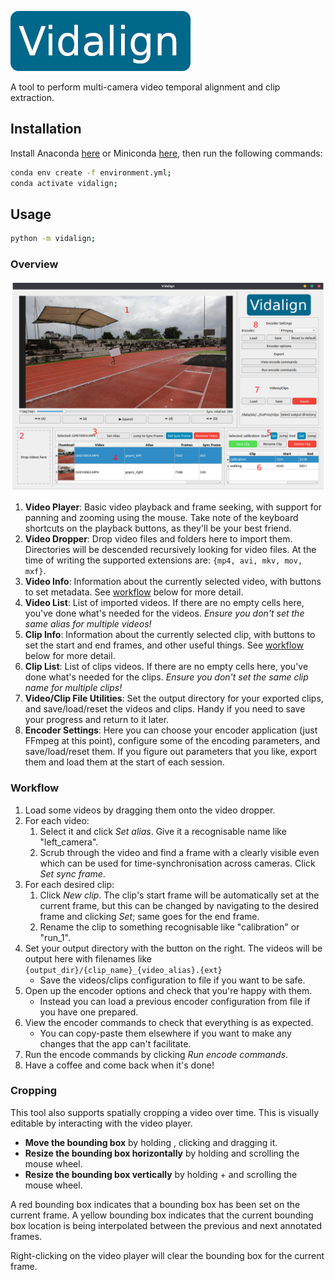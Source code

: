 ![icon](vidalign/assets/icon-wide.png)

A tool to perform multi-camera video temporal alignment and clip extraction.

## Installation

Install Anaconda [here](https://www.anaconda.com/download/success) or Miniconda [here](https://docs.anaconda.com/free/miniconda/miniconda-install/), then run the following commands:

```bash
conda env create -f environment.yml;
conda activate vidalign;
```

## Usage

```bash
python -m vidalign;
```

### Overview

![screenshot](vidalign/assets/ui_screenshot.png)

1. **Video Player**: Basic video playback and frame seeking, with support for panning and zooming using the mouse. Take note of the keyboard shortcuts on the playback buttons, as they'll be your best friend.
2. **Video Dropper**: Drop video files and folders here to import them. Directories will be descended recursively looking for video files. At the time of writing the supported extensions are: `{mp4, avi, mkv, mov, mxf}`.
3. **Video Info**: Information about the currently selected video, with buttons to set metadata. See [workflow](#workflow) below for more detail.
4. **Video List**: List of imported videos. If there are no empty cells here, you've done what's needed for the videos. _Ensure you don't set the same alias for multiple videos!_
5. **Clip Info**: Information about the currently selected clip, with buttons to set the start and end frames, and other useful things. See [workflow](#workflow) below for more detail.
6. **Clip List**: List of clips videos. If there are no empty cells here, you've done what's needed for the clips. _Ensure you don't set the same clip name for multiple clips!_
7. **Video/Clip File Utilities**: Set the output directory for your exported clips, and save/load/reset the videos and clips. Handy if you need to save your progress and return to it later.
8. **Encoder Settings**: Here you can choose your encoder application (just FFmpeg at this point), configure some of the encoding parameters, and save/load/reset them. If you figure out parameters that you like, export them and load them at the start of each session.

### Workflow

1. Load some videos by dragging them onto the video dropper.
1. For each video:
   1. Select it and click _Set alias_. Give it a recognisable name like "left_camera".
   1. Scrub through the video and find a frame with a clearly visible even which can be used for time-synchronisation across cameras. Click _Set sync frame_.
1. For each desired clip:
   1. Click _New clip_. The clip's start frame will be automatically set at the current frame, but this can be changed by navigating to the desired frame and clicking _Set_; same goes for the end frame.
   1. Rename the clip to something recognisable like "calibration" or "run_1".
1. Set your output directory with the button on the right. The videos will be output here with filenames like `{output_dir}/{clip_name}_{video_alias}.{ext}`
   - Save the videos/clips configuration to file if you want to be safe.
1. Open up the encoder options and check that you're happy with them.
   - Instead you can load a previous encoder configuration from file if you have one prepared.
1. View the encoder commands to check that everything is as expected.
   - You can copy-paste them elsewhere if you want to make any changes that the app can't facilitate.
1. Run the encode commands by clicking _Run encode commands_.
1. Have a coffee and come back when it's done!

### Cropping

This tool also supports spatially cropping a video over time. This is visually editable by interacting with the video player.

- **Move the bounding box** by holding <ctrl>, clicking and dragging it.
- **Resize the bounding box horizontally** by holding <ctrl> and scrolling the mouse wheel.
- **Resize the bounding box vertically** by holding <ctrl>+<shift> and scrolling the mouse wheel.

A red bounding box indicates that a bounding box has been set on the current frame. A yellow bounding box indicates that the current bounding box location is being interpolated between the previous and next annotated frames.

Right-clicking on the video player will clear the bounding box for the current frame.

